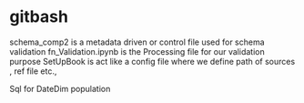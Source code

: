 # gitbash
schema_comp2 is a metadata driven or control file used for schema validation
fn_Validation.ipynb is the Processing file for our validation purpose
SetUpBook is act like a config file where we define path of sources , ref file etc.,

Sql for DateDim population

